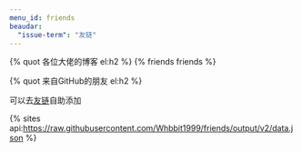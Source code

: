 ```yaml
---
menu_id: friends
beaudar:
  "issue-term": "友链"
---
```


{% quot 各位大佬的博客 el:h2 %}
{% friends friends %}

<!-- {% link https://zxuqian.cn/ desc:true %}
{% link https://sunshy.today/ desc:true %}
{% link https://blog.charles7c.top/ desc:true %}
{% link https://ciro.club desc:true %} -->

{% quot 来自GitHub的朋友 el:h2 %}

可以去[友链](https://github.com/Whbbit1999/wxw-blog-friends/issues/new/choose)自助添加

<!-- {% friends api:https://raw.githubusercontent.com/Whbbit1999/friends/output/v2/data.json %} -->

{% sites api:https://raw.githubusercontent.com/Whbbit1999/friends/output/v2/data.json %}
